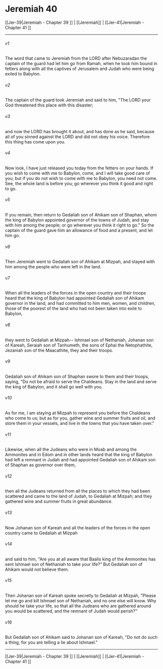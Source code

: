 # Jeremiah 40

[[Jer-39|Jeremiah - Chapter 39 ]] | [[Jeremiah]] | [[Jer-41|Jeremiah - Chapter 41 ]]
***

###### v1
The word that came to Jeremiah from the LORD after Nebuzaradan the captain of the guard had let him go from Ramah, when he took him bound in fetters along with all the captives of Jerusalem and Judah who were being exiled to Babylon.
###### v2
The captain of the guard took Jeremiah and said to him, "The LORD your God threatened this place with this disaster;
###### v3
and now the LORD has brought it about, and has done as he said, because all of you sinned against the LORD and did not obey his voice. Therefore this thing has come upon you.
###### v4
Now look, I have just released you today from the fetters on your hands. If you wish to come with me to Babylon, come, and I will take good care of you; but if you do not wish to come with me to Babylon, you need not come. See, the whole land is before you; go wherever you think it good and right to go.
###### v5
If you remain, then return to Gedaliah son of Ahikam son of Shaphan, whom the king of Babylon appointed governor of the towns of Judah, and stay with him among the people; or go wherever you think it right to go." So the captain of the guard gave him an allowance of food and a present, and let him go.
###### v6
Then Jeremiah went to Gedaliah son of Ahikam at Mizpah, and stayed with him among the people who were left in the land.
###### v7
When all the leaders of the forces in the open country and their troops heard that the king of Babylon had appointed Gedaliah son of Ahikam governor in the land, and had committed to him men, women, and children, those of the poorest of the land who had not been taken into exile to Babylon,
###### v8
they went to Gedaliah at Mizpah-- Ishmael son of Nethaniah, Johanan son of Kareah, Seraiah son of Tanhumeth, the sons of Ephai the Netophathite, Jezaniah son of the Maacathite, they and their troops.
###### v9
Gedaliah son of Ahikam son of Shaphan swore to them and their troops, saying, "Do not be afraid to serve the Chaldeans. Stay in the land and serve the king of Babylon, and it shall go well with you.
###### v10
As for me, I am staying at Mizpah to represent you before the Chaldeans who come to us; but as for you, gather wine and summer fruits and oil, and store them in your vessels, and live in the towns that you have taken over."
###### v11
Likewise, when all the Judeans who were in Moab and among the Ammonites and in Edom and in other lands heard that the king of Babylon had left a remnant in Judah and had appointed Gedaliah son of Ahikam son of Shaphan as governor over them,
###### v12
then all the Judeans returned from all the places to which they had been scattered and came to the land of Judah, to Gedaliah at Mizpah; and they gathered wine and summer fruits in great abundance.
###### v13
Now Johanan son of Kareah and all the leaders of the forces in the open country came to Gedaliah at Mizpah
###### v14
and said to him, "Are you at all aware that Baalis king of the Ammonites has sent Ishmael son of Nethaniah to take your life?" But Gedaliah son of Ahikam would not believe them.
###### v15
Then Johanan son of Kareah spoke secretly to Gedaliah at Mizpah, "Please let me go and kill Ishmael son of Nethaniah, and no one else will know. Why should he take your life, so that all the Judeans who are gathered around you would be scattered, and the remnant of Judah would perish?"
###### v16
But Gedaliah son of Ahikam said to Johanan son of Kareah, "Do not do such a thing, for you are telling a lie about Ishmael."

***

[[Jer-39|Jeremiah - Chapter 39 ]] | [[Jeremiah]] | [[Jer-41|Jeremiah - Chapter 41 ]]
